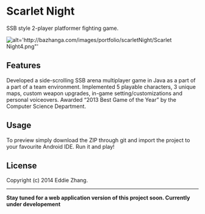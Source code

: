 Scarlet Night
===========

SSB style 2-player platformer fighting game.

![alt='http://bazhanga.com/images/portfolio/scarletNight/Scarlet                  Night4.png"'](http://bazhanga.com/images/portfolio/scarletNight/ScarletNight4.png)

Features
------------

Developed a side-scrolling SSB arena multiplayer game in Java as a part of a part of a team environment. Implemented 5 playable characters, 3 unique maps, custom weapon upgrades, in-game setting/customizations and personal voiceovers. Awarded “2013 Best Game of the Year” by the Computer Science Department.

Usage
------------

To preview simply download the ZIP through git and import the project to your favourite Android IDE. Run it and play!

License
-------------
Copyright (c) 2014 Eddie Zhang.

_________________________
**Stay tuned for a web application version of this project soon. Currently under developement**
